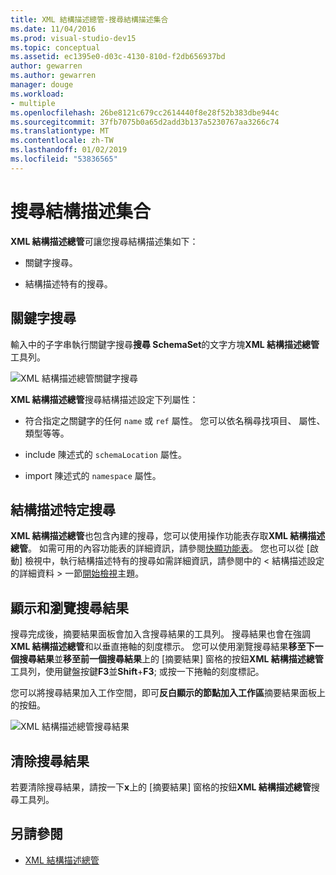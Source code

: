 ```yaml
---
title: XML 結構描述總管-搜尋結構描述集合
ms.date: 11/04/2016
ms.prod: visual-studio-dev15
ms.topic: conceptual
ms.assetid: ec1395e0-d03c-4130-810d-f2db656937bd
author: gewarren
ms.author: gewarren
manager: douge
ms.workload:
- multiple
ms.openlocfilehash: 26be8121c679cc2614440f8e28f52b383dbe944c
ms.sourcegitcommit: 37fb7075b0a65d2add3b137a5230767aa3266c74
ms.translationtype: MT
ms.contentlocale: zh-TW
ms.lasthandoff: 01/02/2019
ms.locfileid: "53836565"
---
```

# <a name="search-the-schema-set"></a>搜尋結構描述集合

**XML 結構描述總管**可讓您搜尋結構描述集如下：

-   關鍵字搜尋。

-   結構描述特有的搜尋。

## <a name="keyword-search"></a>關鍵字搜尋

 輸入中的子字串執行關鍵字搜尋**搜尋 SchemaSet**的文字方塊**XML 結構描述總管**工具列。

 ![XML 結構描述總管關鍵字搜尋](../xml-tools/media/schemaexplorersearch.gif)

 **XML 結構描述總管**搜尋結構描述設定下列屬性：

-   符合指定之關鍵字的任何 `name` 或 `ref` 屬性。 您可以依名稱尋找項目、 屬性、 類型等等。

-   include 陳述式的 `schemaLocation` 屬性。

-   import 陳述式的 `namespace` 屬性。

## <a name="schema-specific-search"></a>結構描述特定搜尋

 **XML 結構描述總管**也包含內建的搜尋，您可以使用操作功能表存取**XML 結構描述總管**。 如需可用的內容功能表的詳細資訊，請參閱[快顯功能表](../xml-tools/context-menus-xml-schema-explorer.md)。 您也可以從 [啟動] 檢視中，執行結構描述特有的搜尋如需詳細資訊，請參閱中的 < 結構描述設定的詳細資料 > 一節[開始檢視](../xml-tools/start-view.md)主題。

## <a name="display-and-navigate-search-results"></a>顯示和瀏覽搜尋結果

 搜尋完成後，摘要結果面板會加入含搜尋結果的工具列。 搜尋結果也會在強調**XML 結構描述總管**和以垂直捲軸的刻度標示。 您可以使用瀏覽搜尋結果**移至下一個搜尋結果**並**移至前一個搜尋結果**上的 [摘要結果] 窗格的按鈕**XML 結構描述總管**工具列，使用鍵盤按鍵**F3**並**Shift**+**F3**; 或按一下捲軸的刻度標記。

 您可以將搜尋結果加入工作空間，即可**反白顯示的節點加入工作區**摘要結果面板上的按鈕。

 ![XML 結構描述總管搜尋結果](../xml-tools/media/schemaexplorersearchresult.gif)

## <a name="clear-search-results"></a>清除搜尋結果

 若要清除搜尋結果，請按一下**x**上的 [摘要結果] 窗格的按鈕**XML 結構描述總管**搜尋工具列。

## <a name="see-also"></a>另請參閱

- [XML 結構描述總管](../xml-tools/xml-schema-explorer.md)